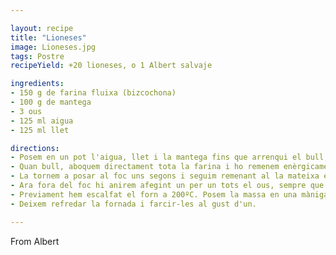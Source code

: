 ```yaml
---

layout: recipe
title: "Lioneses"
image: Lioneses.jpg
tags: Postre
recipeYield: +20 lioneses, o 1 Albert salvaje

ingredients:
- 150 g de farina fluixa (bizcochona)
- 100 g de mantega
- 3 ous
- 125 ml aigua
- 125 ml llet

directions:
- Posem en un pot l'aigua, llet i la mantega fins que arrenqui el bull, i li tirem un pensament de sal.
- Quan bull, aboquem directament tota la farina i ho remenem enèrgicamet fora del foc. Hem d'obtenir una massa homogènia.
- La tornem a posar al foc uns segons i seguim remenant al la mateixa energia. S'ha de compactar la massa.
- Ara fora del foc hi anirem afegint un per un tots el ous, sempre que la massa els hagi absorvit. _IMPORTANT_ S'ha de remenar molt enèrgicament per tal que s'airegi la massa, i que posteriorment, s'infli de forma atractiva.
- Previament hem escalfat el forn a 200ºC. Posem la massa en una màniga pastissera, i les hi donem forma. Les courem 20 min amb el forn d'abaix perquè pugin, i 5 min de dalt i de baix perquè se'ns daurin. _IMPORTANT_ Fer-les d'una mida relativament petites, tenint en compte que s'inflaran depenent de com les hagis airejat (a no ser que t'apassionin les pilotes de tennis... Lluna).
- Deixem refredar la fornada i farcir-les al gust d'un.

---
```


From Albert

